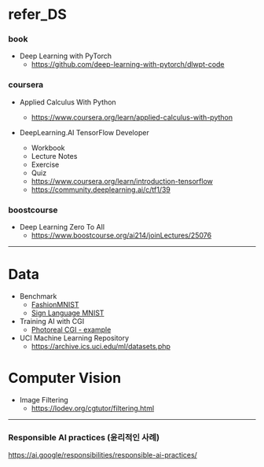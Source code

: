 # refer_DS

### book

* Deep Learning with PyTorch  
  * https://github.com/deep-learning-with-pytorch/dlwpt-code

### coursera

* Applied Calculus With Python  
  * https://www.coursera.org/learn/applied-calculus-with-python

* DeepLearning.AI TensorFlow Developer
  * Workbook
  * Lecture Notes
  * Exercise
  * Quiz  
  * https://www.coursera.org/learn/introduction-tensorflow
  * https://community.deeplearning.ai/c/tf1/39

### boostcourse

* Deep Learning Zero To All  
  * https://www.boostcourse.org/ai214/joinLectures/25076

---

# Data

* Benchmark
  * [FashionMNIST](https://github.com/zalandoresearch/fashion-mnist)
  * [Sign Language MNIST](https://www.kaggle.com/datasets/datamunge/sign-language-mnist)
* Training AI with CGI
  * [Photoreal CGI - example](https://laurencemoroney.com/datasets.html)
* UCI Machine Learning Repository
  * https://archive.ics.uci.edu/ml/datasets.php

# Computer Vision

* Image Filtering  
  * https://lodev.org/cgtutor/filtering.html

---

### Responsible AI practices (윤리적인 사례)
https://ai.google/responsibilities/responsible-ai-practices/
